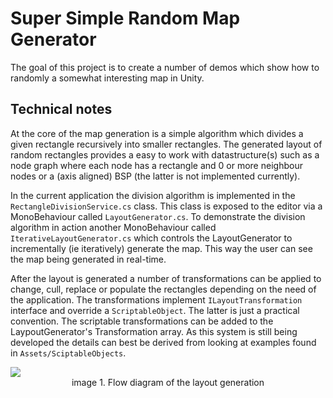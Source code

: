 Super Simple Random Map Generator
=================================

The goal of this project is to create a number of demos which show how to randomly a somewhat interesting map in Unity.

Technical notes
---------------

At the core of the map generation is a simple algorithm which divides a given rectangle recursively into smaller rectangles. The generated
layout of random rectangles provides a easy to work with datastructure(s) such as a node graph where each node has a rectangle and 0 or
more neighbour nodes or a (axis aligned) BSP (the latter is not implemented currently). 

In the current application the division algorithm is implemented in the ```RectangleDivisionService.cs``` class. This class is exposed to the editor
via a MonoBehaviour called ```LayoutGenerator.cs```. To demonstrate the division algorithm in action another MonoBehaviour called  
```IterativeLayoutGenerator.cs``` which controls the LayoutGenerator to incrementally (ie iteratively) generate the map. This way the user can 
see the map being generated in real-time.

After the layout is generated a number of transformations can be applied to change, cull, replace or populate the rectangles depending on the need of
the application. The transformations implement ```ILayoutTransformation``` interface and override a ```ScriptableObject```. The latter is just a 
practical convention. The scriptable transformations can be added to the LaypoutGenerator's Transformation array. As this system is still being developed 
the details can best be derived from looking at examples found in ```Assets/SciptableObjects```.

<img src="flow.png"/>
<center>
    image 1. Flow diagram of the layout generation
</center>

